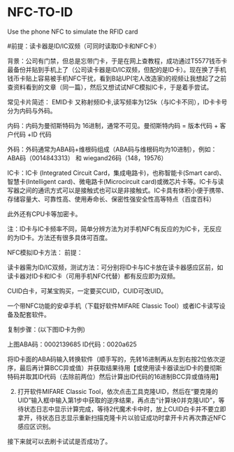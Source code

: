 # NFC-TO-ID
Use the phone NFC  to simulate the RFID card

#前提：读卡器是ID/IC双频（可同时读取ID卡和NFC卡）


背景：公司有门禁，但总是忘带门卡，于是在网上查教程，成功通过T5577钱币卡最备份并贴到手机上了（公司读卡器是ID/IC双频，但配的是ID卡）。现在换了手机钱币卡贴上容易被手机NFC干扰，看到B站UP(宅人改造家)的视频让我想起了之前查资料看到的文章（同一篇），然后又想试试NFC模拟IC卡，于是着手尝试。


常见卡片简述：
EMID卡 又称射频ID卡,读写频率为125k（与IC卡不同），ID卡卡号分为内码与外码。



内码：内码为曼彻斯特码为 16进制，通常不可见。曼彻斯特内码 = 版本代码 + 客户代码 +ID 代码



外码：外码通常为ABA码+维根码组成（ABA码与维根码均为10进制），例如：ABA码（0014843313） 和 wiegand26码（148，19576）



IC卡：IC卡 (Integrated Circuit Card，集成电路卡)，也称智能卡(Smart card)、智慧卡(Intelligent card)、微电路卡(Microcircuit card)或微芯片卡等。IC卡与读写器之间的通讯方式可以是接触式也可以是非接触式。IC卡具有体积小便于携带、存储容量大、可靠性高、使用寿命长、保密性强安全性高等特点（百度百科）



此外还有CPU卡等加密卡。



注：ID卡与IC卡频率不同，简单分辨方法为对手机NFC有反应的为IC卡，无反应的为ID卡。方法还有很多具体可百度。



NFC模拟ID卡方法：
前提：

读卡器需为ID/IC双频，测试方法：可分别将ID卡与IC卡放在读卡器感应区前，如读卡器对ID卡和IC卡（可用手机NFC代替）都有反应即为双频。

CUID白卡，可某宝购买，一定要买CUID，CUID可改UID。

一个带NFC功能的安卓手机（下载好软件MIFARE Classic Tool）或者IC卡读写设备及配套软件。

复制步骤：(以下图ID卡为例)

上图ABA码：0002139685 ID代码：0020a625


将ID卡面的ABA码输入转换软件（顺手写的，先转16进制再从左到右按2位依次逆序，最后再计算BCC异或值）并获取结果待用【或使用读卡器读出ID卡的曼彻斯特码并取其ID代码（去除前两位）然后计算出ID代码的16进制BCC异或值待用】




2. 打开软件MIFARE Classic Tool，依次点击工具克隆UID，然后在“要克隆的UID”输入框中输入第1步中获取的逆序结果，再点击“计算块0并克隆UID”，等待状态日志中显示计算完成，等待2代魔术卡中时，放上CUID白卡并不要立即拿开，待状态日志显示重新扫描克隆卡片以验证成功时拿开卡片再次靠近NFC感应区识别。




接下来就可以去刷卡试试是否成功了。
